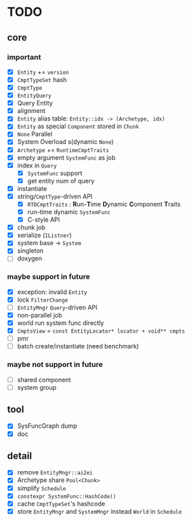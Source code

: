 # TODO

## core

### important

- [x] `Entity` += `version`
- [x] `CmptTypeSet` hash
- [x] `CmptType`
- [x] `EntityQuery`
- [x] Query Entity
- [x] alignment
- [x] `Entity` alias table: `Entity::idx -> (Archetype, idx)`
- [x] `Entity` as special `Component` stored in `Chunk`
- [x] `None` Parallel
- [x] System Overload s(dynamic `None`)
- [x] `Archetype` += `RuntimeCmptTraits`
- [x] empty argument `SystemFunc` as job
- [x] index in `Query`
    - [x] `SystemFunc` support
    - [x] get entity num of query
- [x] instantiate
- [x] string/`CmptType`-driven API
    - [x] `RTDCmptTraits` : **R**un-**T**ime **D**ynamic **C**omponent **T**raits
    - [x] run-time dynamic `SystemFunc`
    - [x] C-style API
- [x] chunk job
- [x] serialize (`IListner`)
- [x] system base -> `System`
- [x] singleton
- [ ] doxygen

### maybe support in future

- [x] exception: invalid `Entity`
- [x] lock `FilterChange`
- [ ] `EntityMngr` `Query`-driven API
- [x] non-parallel job
- [x] world run system func directly
- [x] `CmptsView` = `const EntityLocator* locator + void** cmpts`
- [ ] pmr
- [ ] batch create/instantiate (need benchmark)

### maybe not support in future

- [ ] shared component
- [ ] system group

## tool

- [x] SysFuncGraph dump
- [x] doc

## detail

- [x] remove `EntityMngr::ai2ei`
- [x] Archetype share `Pool<Chunk>`
- [x] simplify `Schedule`
- [x] `constexpr SystemFunc::HashCode()`
- [x] cache `CmptTypeSet`'s hashcode
- [x] store `EntityMngr` and `SystemMngr` instead `World` in `Schedule` 